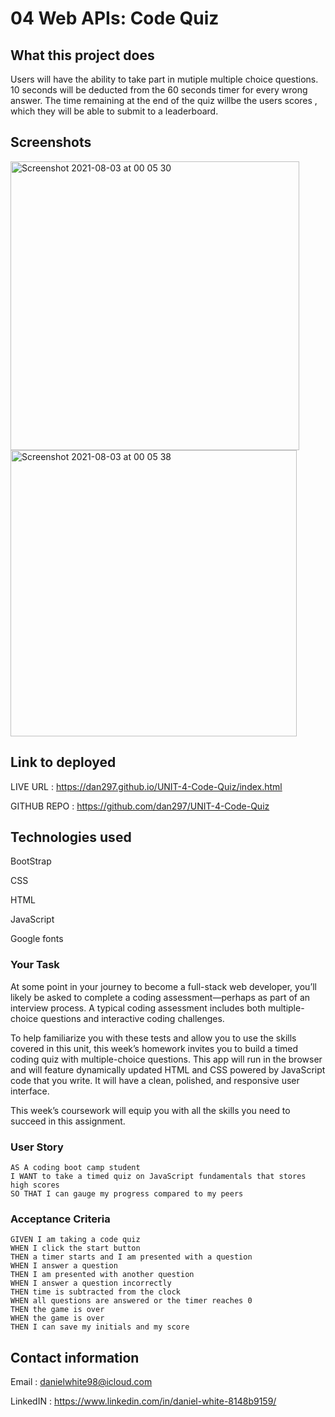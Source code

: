 # 04 Web APIs: Code Quiz

## What this project does

Users will have the ability to take part in mutiple multiple choice questions. 10 seconds will be deducted from the 60 seconds timer for every wrong answer. The time remaining at the end of the quiz willbe the users scores , which they will be able to submit to a leaderboard.

## Screenshots 

<img width="462" alt="Screenshot 2021-08-03 at 00 05 30" src="https://user-images.githubusercontent.com/71897967/127934323-78e71e1a-ac35-4b7d-af74-e9089fd09f91.png">

<img width="458" alt="Screenshot 2021-08-03 at 00 05 38" src="https://user-images.githubusercontent.com/71897967/127934327-c73814a4-8260-4569-8207-8011a2252e7b.png">


## Link to deployed

LIVE URL : https://dan297.github.io/UNIT-4-Code-Quiz/index.html

GITHUB REPO : https://github.com/dan297/UNIT-4-Code-Quiz

## Technologies used

BootStrap

CSS

HTML

JavaScript

Google fonts

### Your Task



At some point in your journey to become a full-stack web developer, you’ll likely be asked to complete a coding assessment&mdash;perhaps as part of an interview process. A typical coding assessment includes both multiple-choice questions and interactive coding challenges. 

To help familiarize you with these tests and allow you to use the skills covered in this unit, this week’s homework invites you to build a timed coding quiz with multiple-choice questions. This app will run in the browser and will feature dynamically updated HTML and CSS powered by JavaScript code that you write. It will have a clean, polished, and responsive user interface. 

This week’s coursework will equip you with all the skills you need to succeed in this assignment.

### User Story

```
AS A coding boot camp student
I WANT to take a timed quiz on JavaScript fundamentals that stores high scores
SO THAT I can gauge my progress compared to my peers
```

### Acceptance Criteria

```
GIVEN I am taking a code quiz
WHEN I click the start button
THEN a timer starts and I am presented with a question
WHEN I answer a question
THEN I am presented with another question
WHEN I answer a question incorrectly
THEN time is subtracted from the clock
WHEN all questions are answered or the timer reaches 0
THEN the game is over
WHEN the game is over
THEN I can save my initials and my score

````

## Contact information

Email : danielwhite98@icloud.com

LinkedIN : https://www.linkedin.com/in/daniel-white-8148b9159/






